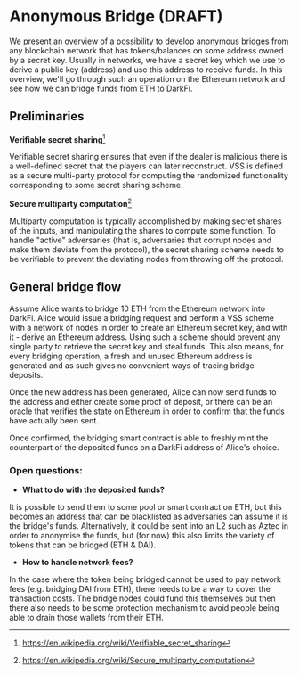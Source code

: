 Anonymous Bridge (DRAFT)
========================

We present an overview of a possibility to develop anonymous bridges
from any blockchain network that has tokens/balances on some address
owned by a secret key. Usually in networks, we have a secret key which
we use to derive a public key (address) and use this address to receive
funds. In this overview, we'll go through such an operation on the
Ethereum network and see how we can bridge funds from ETH to DarkFi.

## Preliminaries

**Verifiable secret sharing**[^1]

Verifiable secret sharing ensures that even if the dealer is malicious
there is a well-defined secret that the players can later reconstruct.
VSS is defined as a secure multi-party protocol for computing the
randomized functionality corresponding to some secret sharing scheme.


**Secure multiparty computation**[^2]

Multiparty computation is typically accomplished by making secret
shares of the inputs, and manipulating the shares to compute some
function. To handle "active" adversaries (that is, adversaries that
corrupt nodes and make them deviate from the protocol), the secret
sharing scheme needs to be verifiable to prevent the deviating nodes
from throwing off the protocol.

[^1]: https://en.wikipedia.org/wiki/Verifiable_secret_sharing
[^2]: https://en.wikipedia.org/wiki/Secure_multiparty_computation

## General bridge flow

Assume Alice wants to bridge 10 ETH from the Ethereum network into
DarkFi. Alice would issue a bridging request and perform a VSS scheme
with a network of nodes in order to create an Ethereum secret key,
and with it - derive an Ethereum address. Using such a scheme should
prevent any single party to retrieve the secret key and steal funds.
This also means, for every bridging operation, a fresh and unused
Ethereum address is generated and as such gives no convenient ways
of tracing bridge deposits.

Once the new address has been generated, Alice can now send funds
to the address and either create some proof of deposit, or there can
be an oracle that verifies the state on Ethereum in order to confirm
that the funds have actually been sent.

Once confirmed, the bridging smart contract is able to freshly mint
the counterpart of the deposited funds on a DarkFi address of Alice's
choice.

### Open questions:

* **What to do with the deposited funds?**

It is possible to send them to some pool or smart contract on ETH,
but this becomes an address that can be blacklisted as adversaries can
assume it is the bridge's funds. Alternatively, it could be sent into
an L2 such as Aztec in order to anonymise the funds, but (for now)
this also limits the variety of tokens that can be bridged (ETH & DAI).

* **How to handle network fees?**

In the case where the token being bridged cannot be used to pay network
fees (e.g. bridging DAI from ETH), there needs to be a way to cover
the transaction costs. The bridge nodes could fund this themselves
but then there also needs to be some protection mechanism to avoid
people being able to drain those wallets from their ETH.
